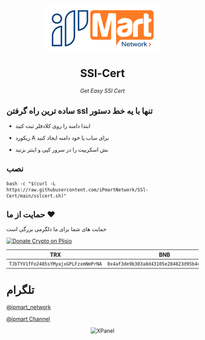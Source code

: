 <p align="center">
<picture>
<img width="300" height="120"  alt="XPanel" src="https://github.com/iPmartNetwork/iPmartnetwork/blob/main/iPmart.png">
</picture>
  </p> 


<p align="center">
<h1 align="center"/>SSl-Cert</h1>
<h6 align="center">Get Easy SSl Cert<h6>
</p>



## ساده ترین راه گرفتن ssl تنها با یه خط دستور
<p align="right">

- ابتدا دامنه را روی کلادفلر ثبت کنید

- ریکورد A برای ساب یا خود دامنه ایجاد کنید

- بش اسکریپت را در سرور کپی و اینتر بزنید
 </p>


## نصب
```
bash -c "$(curl -L https://raw.githubusercontent.com/iPmartNetwork/SSl-Cert/main/sslcert.sh)"
```





## حمایت از ما :hearts:
حمایت های شما برای ما دلگرمی بزرگی است<br> 
<p align="left">
<a href="https://plisio.net/donate/kB7QU7f7" target="_blank"><img src="https://plisio.net/img/donate/donate_light_icons_mono.png" alt="Donate Crypto on Plisio" width="240" height="80" /></a><br>
	
|                    TRX                   |                       BNB                         |                    Litecoin                       |
| ---------------------------------------- |:-------------------------------------------------:| -------------------------------------------------:|
| ```TJbTYV1fFo2485sYMyajxGPLFzxmNmPrNA``` |  ```0x4af3de9b303a8d43105e284823d95b4c600961a3``` | ```MPrkzFiNtw4Rg67bbZB6gCxa9LV87orABM``` |	

</p>	







# تلگرام

[@ipmart_network](https://t.me/ipmart_network)


[@ipmart Channel](https://t.me/ipmartch)





<p align="center">
<picture>
<img width="160" height="160"  alt="XPanel" src="https://github.com/iPmartNetwork/iPmart-SSH/blob/main/images/logo.png">
</picture>
  </p> 





